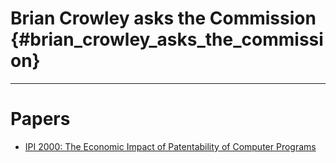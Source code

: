 # Brian Crowley asks the Commission {#brian_crowley_asks_the_commission}

------------------------------------------------------------------------

# Papers

-   [IPI 2000: The Economic Impact of Patentability of Computer
    Programs](http://swpat.ffii.org/papers/indprop-ipi00/ "wikilink")
